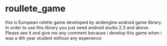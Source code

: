 # roullete_game
this is European rolette game developed by andengine android game library.
In order to use this library you just need android studio 2.3 and above.
Please see it and give me any comment because i develop this game when i was a 4th year student
without any experience
